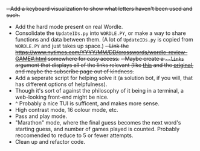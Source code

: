 ~~- Add a keyboard visualization to show what letters haven't been used and such.~~
- Add the hard mode present on real Wordle.
- Consolidate the `UpdateIDs.py` into `WORDLE.PY`, or make a way to share functions and data between them. (A lot of `UpdateIDs.py` is copied from `WORDLE.PY` and just takes up space.)
~~- Link the https://www.nytimes.com/YYYY/MM/DD/crosswords/wordle-review-GAME#.html somewhere for easy access.~~
~~- Maybe create a `--links` argument that displays all of the links relevant (like [this](https://www.nytimes.com/2022/02/10/crosswords/best-wordle-tips.html) and the [original](https://www.nytimes.com/games/wordle/index.html), and maybe the subscribe page out of kindness.~~
- Add a seperate script for helping solve it (a solution bot, if you will, that has different options of helpfulness).
- Though it's sort of against the philosophy of it being in a terminal, a web-looking front-end might be nice.
- ^ Probably a nice TUI is sufficent, and makes more sense.
- High contrast mode, 16 colour mode, etc.
- Pass and play mode.
- "Marathon" mode, where the final guess becomes the next word's starting guess, and number of games played is counted. Probably reccomended to reduce to 5 or fewer attempts.
- Clean up and refactor code.
